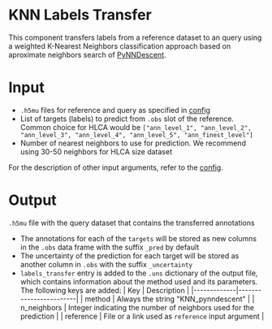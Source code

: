 # KNN Labels Transfer

This component transfers labels from a reference dataset to an query using a weighted K-Nearest Neighbors classification approach based on aproximate neighbors search of [PyNNDescent](https://pynndescent.readthedocs.io/en/latest/how_to_use_pynndescent.html).

# Input

- `.h5mu` files for reference and query as specified in [config](./config.vsh.yaml)
- List of targets (labels) to predict from `.obs` slot of the reference. Common choice for HLCA would be `["ann_level_1", "ann_level_2", "ann_level_3", "ann_level_4", "ann_level_5", "ann_finest_level"]`
- Number of nearest neighbors to use for prediction. We recommend using 30-50 neighbors for HLCA size dataset

For the description of other input arguments, refer to the [config](./config.vsh.yaml).

# Output

`.h5mu` file with the query dataset that contains the transferred annotations
- The annotations for each of the `targets` will be stored as new columns in the `.obs` data frame with the suffix `_pred` by default
- The uncertainty of the prediction for each target will be stored as another column in `.obs` with the suffix `_uncertainty`
- `labels_transfer` entry is added to the `.uns` dictionary of the output file, which contains information about the method used and its parameters. The following keys are added:
| Key         | Description                   |
|-------------|------------------------|
| method      | Always the string "KNN_pynndescent" |
| n_neighbors | Integer indicating the number of neighbors used for the prediction |
| reference   | File or a link used as `reference` input argument |